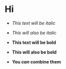 # Hi


- *This text will be italic*
- _This will also be italic_

- **This text will be bold**
- __This will also be bold__

- __You *can* combine them__
